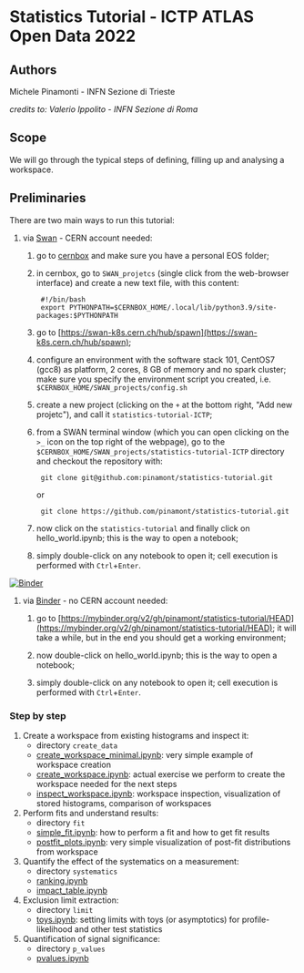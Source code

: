 # Statistics Tutorial - ICTP ATLAS Open Data 2022

## Authors

Michele Pinamonti - INFN Sezione di Trieste

*credits to: Valerio Ippolito - INFN Sezione di Roma*

## Scope
We will go through the typical steps of defining, filling up and analysing a workspace.

## Preliminaries

There are two main ways to run this tutorial:

 1. via [Swan](https://swan.web.cern.ch/swan/) - CERN account needed:
 
    1. go to [cernbox](http://cernbox.cern.ch) and make sure you have a personal EOS folder;
    
    1. in cernbox, go to `SWAN_projetcs` (single click from the web-browser interface) and create a new text file, with this content:
    
            #!/bin/bash
            export PYTHONPATH=$CERNBOX_HOME/.local/lib/python3.9/site-packages:$PYTHONPATH
    
    1. go to [https://swan-k8s.cern.ch/hub/spawn](https://swan-k8s.cern.ch/hub/spawn);
    
    1. configure an environment with the software stack 101, CentOS7 (gcc8) as platform, 2 cores, 8 GB of memory and no spark cluster; make sure you specify the environment script you created, i.e. `$CERNBOX_HOME/SWAN_projects/config.sh`
    
    1. create a new project (clicking on the `+` at the bottom right, "Add new projetc"), and call it `statistics-tutorial-ICTP`;
    
    1. from a SWAN terminal window (which you can open clicking on the `>_` icon on the top right of the webpage), go to the `$CERNBOX_HOME/SWAN_projects/statistics-tutorial-ICTP` directory and checkout the repository with:
    
            git clone git@github.com:pinamont/statistics-tutorial.git
            
        or
            
            git clone https://github.com/pinamont/statistics-tutorial.git
            
    1. now click on the `statistics-tutorial` and finally click on hello_world.ipynb; this is the way to open a notebook;
    
    1. simply double-click on any notebook to open it; cell execution is performed with `Ctrl`+`Enter`.
    

[![Binder](https://mybinder.org/badge_logo.svg)](https://mybinder.org/v2/gh/pinamont/statistics-tutorial/HEAD)

 1. via [Binder](https://mybinder.org/) - no CERN account needed:
 
    1. go to [https://mybinder.org/v2/gh/pinamont/statistics-tutorial/HEAD](https://mybinder.org/v2/gh/pinamont/statistics-tutorial/HEAD);
    it will take a while, but in the end you should get a working environment;

    1. now double-click on hello_world.ipynb; this is the way to open a notebook;
    
    1. simply double-click on any notebook to open it; cell execution is performed with `Ctrl`+`Enter`.


### Step by step

1. Create a workspace from existing histograms and inspect it:
    - directory `create_data`
    - [create_workspace_minimal.ipynb](create_data/create_workspace_minimal.ipynb): very simple example of workspace creation
    - [create_workspace.ipynb](create_data/create_workspace.ipynb): actual exercise we perform to create the workspace needed for the next steps
    - [inspect_workspace.ipynb](create_data/inspect_workspace.ipynb): workspace inspection, visualization of stored histograms, comparison of workspaces
1. Perform fits and understand results:
    - directory `fit`
    - [simple_fit.ipynb](fit/simple_fit.ipynb): how to perform a fit and how to get fit results
    - [postfit_plots.ipynb](fit/postfit_plots.ipynb): very simple visualization of post-fit distributions from workspace
1. Quantify the effect of the systematics on a measurement:
    - directory `systematics`
    - [ranking.ipynb](systematics/ranking.ipynb)
    - [impact_table.ipynb](systematics/impact_table.ipynb)
1. Exclusion limit extraction:
    - directory `limit`
    - [toys.ipynb](limit/toys.ipynb): setting limits with toys (or asymptotics) for profile-likelihood and other test statistics
1. Quantification of signal significance:
    - directory `p_values`
    - [pvalues.ipynb](p_values/pvalues.ipynb)
